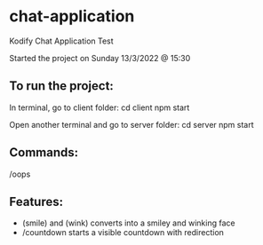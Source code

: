 # chat-application

Kodify Chat Application Test

Started the project on Sunday 13/3/2022 @ 15:30

## To run the project:

In terminal, go to client folder: cd client
npm start

Open another terminal and go to server folder: cd server
npm start

## Commands:

/oops

## Features:

- (smile) and (wink) converts into a smiley and winking face
- /countdown starts a visible countdown with redirection
